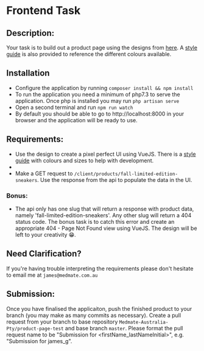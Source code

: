 # Frontend Task

## Description:
Your task is to build out a product page using the designs from [here](./designs/desktop-design.jpg). A [style guide](./style-guide.md) is also provided to reference the different colours available.

## Installation
- Configure the application by running `composer install && npm install`
- To run the application you need a minimum of php7.3 to serve the application. Once php is installed you may run `php artisan serve`
- Open a second terminal and run `npm run watch`
- By default you should be able to go to http://localhost:8000 in your browser and the application will be ready to use.

## Requirements:
- Use the design to create a pixel perfect UI using VueJS. There is a [style guide](./style-guide.md) with colours and sizes to help with development.
- 
- Make a GET request to `/client/products/fall-limited-edition-sneakers`. Use the response from the api to populate the data in the UI.

### Bonus:
- The api only has one slug that will return a response with product data, namely 'fall-limited-edition-sneakers'. Any other slug will return a 404 status code. The bonus task is to catch this error and create an appropriate 404 - Page Not Found view using VueJS. The design will be left to your creativity 😁.

## Need Clarification?
If you're having trouble interpreting the requirements please don't hesitate to email me at `james@medmate.com.au`

## Submission:
Once you have finalised the applicaiton, push the finished product to your branch (you may make as many commits as necessary). Create a pull request from your branch to base repository `Medmate-Australia-Pty/product-page-test` and base branch `master`. Please format the pull request name to be "Submission for <firstName_lastNameInitial>", e.g. "Submission for james_g".